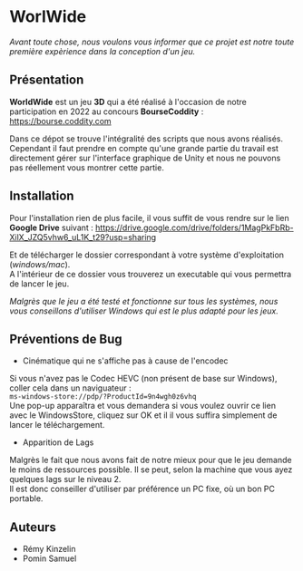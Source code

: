 # WorlWide

*Avant toute chose, nous voulons vous informer que ce projet est notre toute première expèrience dans la conception d'un jeu.*

## Présentation

**WorldWide** est un jeu **3D** qui a été réalisé à l'occasion de notre participation en 2022 au concours **BourseCoddity** : https://bourse.coddity.com<br>

Dans ce dépot se trouve l'intégralité des scripts que nous avons réalisés. Cependant il faut prendre en compte qu'une grande partie du travail est directement gérer sur l'interface graphique de Unity et nous ne pouvons pas réellement vous montrer cette partie.

## Installation 

Pour l'installation rien de plus facile, il vous suffit de vous rendre sur le lien **Google Drive** suivant : https://drive.google.com/drive/folders/1MagPkFbRb-XilX_JZQ5vhw6_uL1K_t29?usp=sharing

Et de télécharger le dossier correspondant à votre système d'exploitation (*windows/mac*).<br>
A l'intérieur de ce dossier vous trouverez un executable qui vous permettra de lancer le jeu.

*Malgrès que le jeu a été testé et fonctionne sur tous les systèmes, nous vous conseillons d'utiliser Windows qui est le plus adapté pour les jeux.*

## Préventions de Bug

* Cinématique qui ne s'affiche pas à cause de l'encodec

Si vous n'avez pas le Codec HEVC (non présent de base sur Windows), coller cela dans un naviguateur : <br> `ms-windows-store://pdp/?ProductId=9n4wgh0z6vhq` <br>
Une pop-up apparaîtra et vous demandera si vous voulez ouvrir ce lien avec le WindowsStore, cliquez sur OK et il il vous suffira simplement de lancer le téléchargement.

* Apparition de Lags

Malgrès le fait que nous avons fait de notre mieux pour que le jeu demande le moins de ressources possible. Il se peut, selon la machine que vous ayez quelques lags sur le niveau 2. <br>
Il est donc conseiller d'utiliser par préférence un PC fixe, où un bon PC portable.

## Auteurs

* Rémy Kinzelin
* Pomin Samuel




